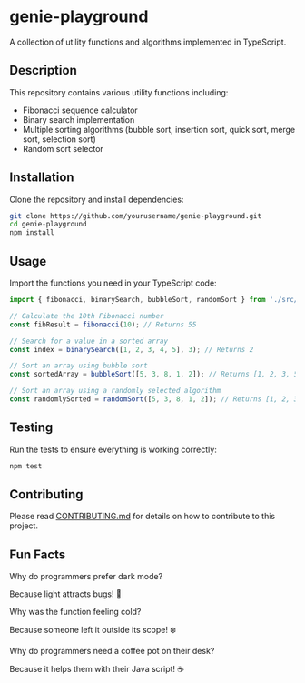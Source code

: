 # genie-playground

A collection of utility functions and algorithms implemented in TypeScript.

## Description

This repository contains various utility functions including:
- Fibonacci sequence calculator
- Binary search implementation
- Multiple sorting algorithms (bubble sort, insertion sort, quick sort, merge sort, selection sort)
- Random sort selector

## Installation

Clone the repository and install dependencies:

```bash
git clone https://github.com/yourusername/genie-playground.git
cd genie-playground
npm install
```

## Usage

Import the functions you need in your TypeScript code:

```typescript
import { fibonacci, binarySearch, bubbleSort, randomSort } from './src/functions';

// Calculate the 10th Fibonacci number
const fibResult = fibonacci(10); // Returns 55

// Search for a value in a sorted array
const index = binarySearch([1, 2, 3, 4, 5], 3); // Returns 2

// Sort an array using bubble sort
const sortedArray = bubbleSort([5, 3, 8, 1, 2]); // Returns [1, 2, 3, 5, 8]

// Sort an array using a randomly selected algorithm
const randomlySorted = randomSort([5, 3, 8, 1, 2]); // Returns [1, 2, 3, 5, 8]
```

## Testing

Run the tests to ensure everything is working correctly:

```bash
npm test
```

## Contributing

Please read [CONTRIBUTING.md](CONTRIBUTING.md) for details on how to contribute to this project.

## Fun Facts

Why do programmers prefer dark mode?

Because light attracts bugs! 🐛

Why was the function feeling cold?

Because someone left it outside its scope! ❄️

Why do programmers need a coffee pot on their desk?

Because it helps them with their Java script! ☕
